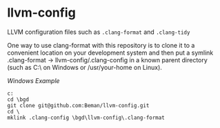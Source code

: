 # llvm-config
LLVM configuration files such as `.clang-format` and `.clang-tidy`

One way to use clang-format with this repository is to clone it to a convenient location
on your development system and then put a symlink .clang-format ->
llvm-config/.clang-config in a known parent directory (such as C:\ on Windows or
/usr/your-home on Linux).

*Windows Example*  

```
c:
cd \bgd
git clone git@github.com:Beman/llvm-config.git
cd \
mklink .clang-config \bgd\llvm-config\.clang-format
```
